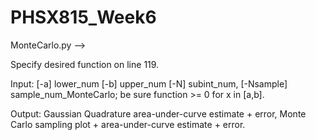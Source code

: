 # PHSX815_Week6

MonteCarlo.py --> 

Specify desired function on line 119.

Input: [-a] lower_num [-b] upper_num [-N] subint_num, [-Nsample] sample_num_MonteCarlo; be sure function >= 0 for x in [a,b].

Output: Gaussian Quadrature area-under-curve estimate + error, Monte Carlo sampling plot + area-under-curve estimate + error.
